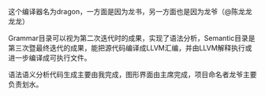 这个编译器名为dragon，一方面是因为龙书，另一方面也是因为龙爷（@陈龙龙龙龙）

Grammar目录可以视为第二次迭代时的成果，实现了语法分析，Semantic目录是第三次暨最终迭代的成果，能把源代码编译成LLVM汇编，并由LLVM解释执行或进一步编译成可执行文件。

语法语义分析代码生成主要由我完成，图形界面由主席完成，项目命名者龙爷主要负责划水。
